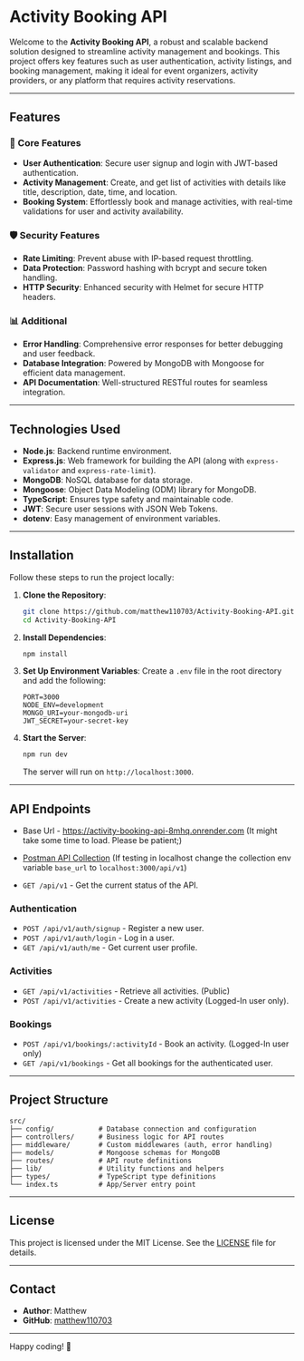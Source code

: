 
# Activity Booking API

Welcome to the **Activity Booking API**, a robust and scalable backend solution designed to streamline activity management and bookings. This project offers key features such as user authentication, activity listings, and booking management, making it ideal for event organizers, activity providers, or any platform that requires activity reservations.

---

## Features

### 🌟 Core Features
- **User Authentication**: Secure user signup and login with JWT-based authentication.
- **Activity Management**: Create, and get list of activities with details like title, description, date, time, and location.
- **Booking System**: Effortlessly book and manage activities, with real-time validations for user and activity availability.

### 🛡 Security Features
- **Rate Limiting**: Prevent abuse with IP-based request throttling.
- **Data Protection**: Password hashing with bcrypt and secure token handling.
- **HTTP Security**: Enhanced security with Helmet for secure HTTP headers.

### 📊 Additional
- **Error Handling**: Comprehensive error responses for better debugging and user feedback.
- **Database Integration**: Powered by MongoDB with Mongoose for efficient data management.
- **API Documentation**: Well-structured RESTful routes for seamless integration.

---

## Technologies Used

- **Node.js**: Backend runtime environment.
- **Express.js**: Web framework for building the API (along with `express-validator` and `express-rate-limit`).
- **MongoDB**: NoSQL database for data storage.
- **Mongoose**: Object Data Modeling (ODM) library for MongoDB.
- **TypeScript**: Ensures type safety and maintainable code.
- **JWT**: Secure user sessions with JSON Web Tokens.
- **dotenv**: Easy management of environment variables.

---

## Installation

Follow these steps to run the project locally:

1. **Clone the Repository**:
   ```bash
   git clone https://github.com/matthew110703/Activity-Booking-API.git
   cd Activity-Booking-API
   ```

2. **Install Dependencies**:
   ```bash
   npm install
   ```

3. **Set Up Environment Variables**:
   Create a `.env` file in the root directory and add the following:
   ```env
   PORT=3000
   NODE_ENV=development
   MONGO_URI=your-mongodb-uri
   JWT_SECRET=your-secret-key
   ```

4. **Start the Server**:
   ```bash
   npm run dev
   ```
   The server will run on `http://localhost:3000`.

---

## API Endpoints
- Base Url - https://activity-booking-api-8mhq.onrender.com (It might take some time to load. Please be patient;)
- [Postman API Collection](https://postman.co/workspace/My-Workspace~229148f6-58d6-4d8c-8791-3288c38be632/collection/32041108-2940ad66-1f63-47f7-9bcb-99807159ce69?action=share&creator=32041108) (If testing in localhost change the collection env variable `base_url` to `localhost:3000/api/v1`)

  
- `GET /api/v1` - Get the current status of the API.

### Authentication
- `POST /api/v1/auth/signup` - Register a new user.
- `POST /api/v1/auth/login` - Log in a user.
- `GET /api/v1/auth/me` - Get current user profile.

### Activities
- `GET /api/v1/activities` - Retrieve all activities. (Public)
- `POST /api/v1/activities` - Create a new activity (Logged-In user only).

### Bookings
- `POST /api/v1/bookings/:activityId` - Book an activity. (Logged-In user only)
- `GET /api/v1/bookings` - Get all bookings for the authenticated user.

---

## Project Structure

```plaintext
src/
├── config/           # Database connection and configuration
├── controllers/      # Business logic for API routes
├── middleware/       # Custom middlewares (auth, error handling)
├── models/           # Mongoose schemas for MongoDB
├── routes/           # API route definitions
├── lib/              # Utility functions and helpers
├── types/            # TypeScript type definitions
└── index.ts          # App/Server entry point
```


---

## License

This project is licensed under the MIT License. See the [LICENSE](LICENSE) file for details.

---

## Contact

- **Author**: Matthew
- **GitHub**: [matthew110703](https://github.com/matthew110703)

---

Happy coding! 🎉
```

